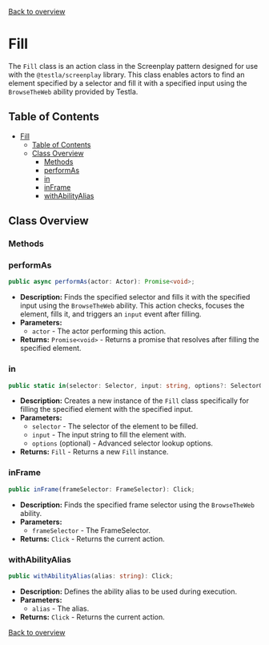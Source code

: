 [Back to overview](../../screenplay_elements.md)

# Fill

The `Fill` class is an action class in the Screenplay pattern designed for use with the `@testla/screenplay` library. This class enables actors to find an element specified by a selector and fill it with a specified input using the `BrowseTheWeb` ability provided by Testla.

## Table of Contents

- [Fill](#fill)
  - [Table of Contents](#table-of-contents)
  - [Class Overview](#class-overview)
    - [Methods](#methods)
    - [performAs](#performas)
    - [in](#in)
    - [inFrame](#inframe)
    - [withAbilityAlias](#withabilityalias)

## Class Overview

### Methods

### performAs

```typescript
public async performAs(actor: Actor): Promise<void>;
```

- **Description:** Finds the specified selector and fills it with the specified input using the `BrowseTheWeb` ability. This action checks, focuses the element, fills it, and triggers an `input` event after filling.
- **Parameters:**
  - `actor` - The actor performing this action.
- **Returns:** `Promise<void>` - Returns a promise that resolves after filling the specified element.

### in

```typescript
public static in(selector: Selector, input: string, options?: SelectorOptions): Fill;
```

- **Description:** Creates a new instance of the `Fill` class specifically for filling the specified element with the specified input.
- **Parameters:**
  - `selector` - The selector of the element to be filled.
  - `input` - The input string to fill the element with.
  - `options` (optional) - Advanced selector lookup options.
- **Returns:** `Fill` - Returns a new `Fill` instance.

### inFrame

```typescript
public inFrame(frameSelector: FrameSelector): Click;
```

- **Description:** Finds the specified frame selector using the `BrowseTheWeb` ability.
- **Parameters:**
  - `frameSelector` - The FrameSelector.
- **Returns:** `Click` - Returns the current action.

### withAbilityAlias

```typescript
public withAbilityAlias(alias: string): Click;
```

- **Description:** Defines the ability alias to be used during execution.
- **Parameters:**
  - `alias` - The alias.
- **Returns:** `Click` - Returns the current action.

[Back to overview](../../screenplay_elements.md)